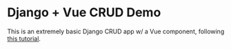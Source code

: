 # Django + Vue CRUD Demo

This is an extremely basic Django CRUD app w/ a Vue component, following [this tutorial](https://medium.com/quick-code/crud-app-using-vue-js-and-django-516edf4e4217).
